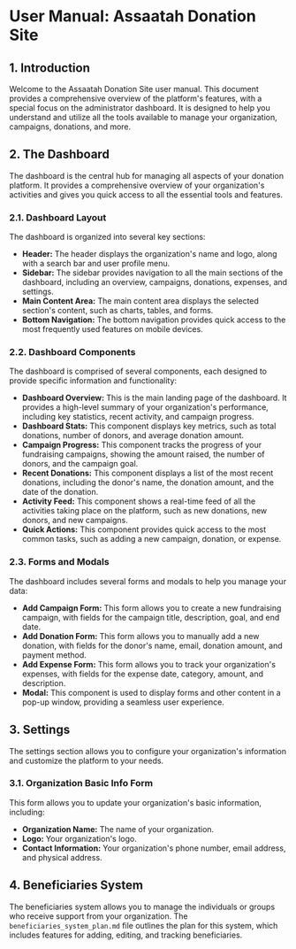 # User Manual: Assaatah Donation Site

## 1. Introduction

Welcome to the Assaatah Donation Site user manual. This document provides a comprehensive overview of the platform's features, with a special focus on the administrator dashboard. It is designed to help you understand and utilize all the tools available to manage your organization, campaigns, donations, and more.

## 2. The Dashboard

The dashboard is the central hub for managing all aspects of your donation platform. It provides a comprehensive overview of your organization's activities and gives you quick access to all the essential tools and features.

### 2.1. Dashboard Layout

The dashboard is organized into several key sections:

- **Header:** The header displays the organization's name and logo, along with a search bar and user profile menu.
- **Sidebar:** The sidebar provides navigation to all the main sections of the dashboard, including an overview, campaigns, donations, expenses, and settings.
- **Main Content Area:** The main content area displays the selected section's content, such as charts, tables, and forms.
- **Bottom Navigation:** The bottom navigation provides quick access to the most frequently used features on mobile devices.

### 2.2. Dashboard Components

The dashboard is comprised of several components, each designed to provide specific information and functionality:

- **Dashboard Overview:** This is the main landing page of the dashboard. It provides a high-level summary of your organization's performance, including key statistics, recent activity, and campaign progress.
- **Dashboard Stats:** This component displays key metrics, such as total donations, number of donors, and average donation amount.
- **Campaign Progress:** This component tracks the progress of your fundraising campaigns, showing the amount raised, the number of donors, and the campaign goal.
- **Recent Donations:** This component displays a list of the most recent donations, including the donor's name, the donation amount, and the date of the donation.
- **Activity Feed:** This component shows a real-time feed of all the activities taking place on the platform, such as new donations, new donors, and new campaigns.
- **Quick Actions:** This component provides quick access to the most common tasks, such as adding a new campaign, donation, or expense.

### 2.3. Forms and Modals

The dashboard includes several forms and modals to help you manage your data:

- **Add Campaign Form:** This form allows you to create a new fundraising campaign, with fields for the campaign title, description, goal, and end date.
- **Add Donation Form:** This form allows you to manually add a new donation, with fields for the donor's name, email, donation amount, and payment method.
- **Add Expense Form:** This form allows you to track your organization's expenses, with fields for the expense date, category, amount, and description.
- **Modal:** This component is used to display forms and other content in a pop-up window, providing a seamless user experience.

## 3. Settings

The settings section allows you to configure your organization's information and customize the platform to your needs.

### 3.1. Organization Basic Info Form

This form allows you to update your organization's basic information, including:

- **Organization Name:** The name of your organization.
- **Logo:** Your organization's logo.
- **Contact Information:** Your organization's phone number, email address, and physical address.

## 4. Beneficiaries System

The beneficiaries system allows you to manage the individuals or groups who receive support from your organization. The `beneficiaries_system_plan.md` file outlines the plan for this system, which includes features for adding, editing, and tracking beneficiaries.
